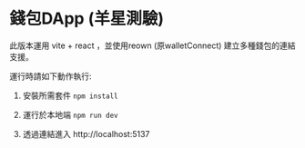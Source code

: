# 錢包DApp (羊星測驗)
此版本運用 vite + react ，並使用reown (原walletConnect) 建立多種錢包的連結支援。

運行時請如下動作執行:

1. 安裝所需套件 ```npm install```


2. 運行於本地端 ```npm run dev```


3. 透過連結進入 http://localhost:5137
